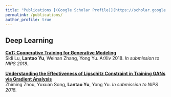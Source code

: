 ```yaml
---
title: "Publications [(Google Scholar Profile)](https://scholar.google.com/citations?user=Ixg9n-EAAAAJ&hl=en)"
permalink: /publications/
author_profile: true
---
```


## Deep Learning

<b>[CoT: Cooperative Training for Generative Modeling](http://lantaoyu.com/publications/CoT)</b> <br>
Sidi Lu, <b>Lantao Yu</b>, Weinan Zhang, Yong Yu. ArXiv 2018. <i>In submission to NIPS 2018.</i>.

<b>[Understanding the Effectiveness of Lipschitz Constraint in Training GANs via Gradient Analysis](http://lantaoyu.com/publications/GanGradient)</b> <br>
Zhiming Zhou, Yuxuan Song, <b>Lantao Yu</b>, Yong Yu. <i>In submission to NIPS 2018.</i>
